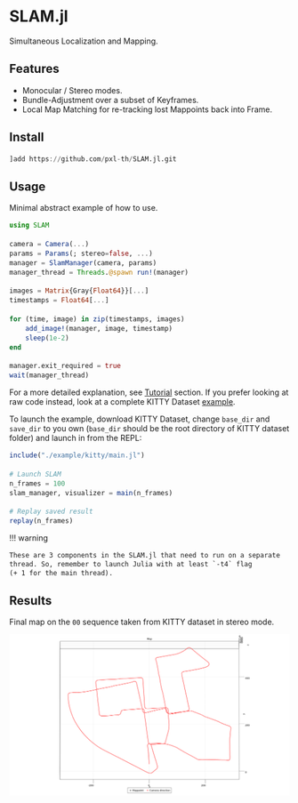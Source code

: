 # SLAM.jl

Simultaneous Localization and Mapping.

## Features

- Monocular / Stereo modes.
- Bundle-Adjustment over a subset of Keyframes.
- Local Map Matching for re-tracking lost Mappoints back into Frame.

## Install

```julia
]add https://github.com/pxl-th/SLAM.jl.git
```

## Usage

Minimal abstract example of how to use.

```julia
using SLAM

camera = Camera(...)
params = Params(; stereo=false, ...)
manager = SlamManager(camera, params)
manager_thread = Threads.@spawn run!(manager)

images = Matrix{Gray{Float64}}[...]
timestamps = Float64[...]

for (time, image) in zip(timestamps, images)
    add_image!(manager, image, timestamp)
    sleep(1e-2)
end

manager.exit_required = true
wait(manager_thread)
```

For a more detailed explanation, see [Tutorial](@ref) section.
If you prefer looking at raw code instead, look at a complete KITTY Dataset
[example](https://github.com/pxl-th/SLAM.jl/tree/master/example/kitty).

To launch the example, download KITTY Dataset,
change `base_dir` and `save_dir` to you own (`base_dir` should be the root
directory of KITTY dataset folder) and launch in from the REPL:

```julia
include("./example/kitty/main.jl")

# Launch SLAM
n_frames = 100
slam_manager, visualizer = main(n_frames)

# Replay saved result
replay(n_frames)
```

!!! warning

    These are 3 components in the SLAM.jl that need to run on a separate
    thread. So, remember to launch Julia with at least `-t4` flag
    (+ 1 for the main thread).

## Results

Final map on the `00` sequence taken from KITTY dataset in stereo mode.

![KITTY 00 sequence](./assets/kitty-00-stereo.jpg)
